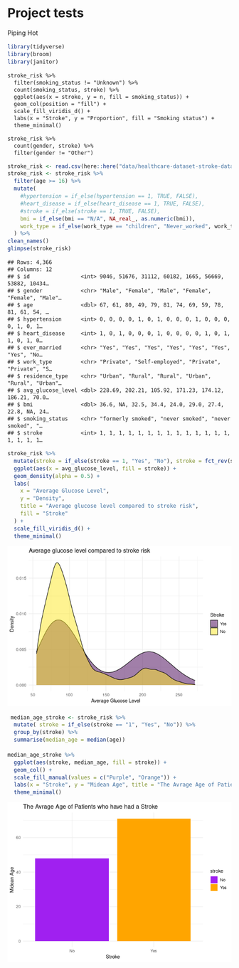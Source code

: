 Project tests
================
Piping Hot

``` r
library(tidyverse)
library(broom)
library(janitor)
```

``` {proposal-stuff}
stroke_risk %>%
  filter(smoking_status != "Unknown") %>%
  count(smoking_status, stroke) %>%
  ggplot(aes(x = stroke, y = n, fill = smoking_status)) +
  geom_col(position = "fill") +
  scale_fill_viridis_d() +
  labs(x = "Stroke", y = "Proportion", fill = "Smoking status") +
  theme_minimal()
```

``` {propsal-stuff2}
stroke_risk %>%
  count(gender, stroke) %>%
  filter(gender != "Other")
```

``` r
stroke_risk <- read.csv(here::here("data/healthcare-dataset-stroke-data.csv"))
stroke_risk <- stroke_risk %>%
  filter(age >= 16) %>%
  mutate(
    #hypertension = if_else(hypertension == 1, TRUE, FALSE),
    #heart_disease = if_else(heart_disease == 1, TRUE, FALSE),
    #stroke = if_else(stroke == 1, TRUE, FALSE),
    bmi = if_else(bmi == "N/A", NA_real_, as.numeric(bmi)),
    work_type = if_else(work_type == "children", "Never_worked", work_type)
  ) %>%
clean_names()
glimpse(stroke_risk)
```

    ## Rows: 4,366
    ## Columns: 12
    ## $ id                <int> 9046, 51676, 31112, 60182, 1665, 56669, 53882, 10434…
    ## $ gender            <chr> "Male", "Female", "Male", "Female", "Female", "Male"…
    ## $ age               <dbl> 67, 61, 80, 49, 79, 81, 74, 69, 59, 78, 81, 61, 54, …
    ## $ hypertension      <int> 0, 0, 0, 0, 1, 0, 1, 0, 0, 0, 1, 0, 0, 0, 0, 1, 0, 1…
    ## $ heart_disease     <int> 1, 0, 1, 0, 0, 0, 1, 0, 0, 0, 0, 1, 0, 1, 1, 0, 1, 0…
    ## $ ever_married      <chr> "Yes", "Yes", "Yes", "Yes", "Yes", "Yes", "Yes", "No…
    ## $ work_type         <chr> "Private", "Self-employed", "Private", "Private", "S…
    ## $ residence_type    <chr> "Urban", "Rural", "Rural", "Urban", "Rural", "Urban"…
    ## $ avg_glucose_level <dbl> 228.69, 202.21, 105.92, 171.23, 174.12, 186.21, 70.0…
    ## $ bmi               <dbl> 36.6, NA, 32.5, 34.4, 24.0, 29.0, 27.4, 22.8, NA, 24…
    ## $ smoking_status    <chr> "formerly smoked", "never smoked", "never smoked", "…
    ## $ stroke            <int> 1, 1, 1, 1, 1, 1, 1, 1, 1, 1, 1, 1, 1, 1, 1, 1, 1, 1…

``` r
stroke_risk %>%
  mutate(stroke = if_else(stroke == 1, "Yes", "No"), stroke = fct_rev(stroke)) %>%
  ggplot(aes(x = avg_glucose_level, fill = stroke)) +
  geom_density(alpha = 0.5) +
  labs(
    x = "Average Glucose Level",
    y = "Density",
    title = "Average glucose level compared to stroke risk",
    fill = "Stroke"
  ) +
  scale_fill_viridis_d() +
  theme_minimal()
```

![](testing_files/figure-gfm/makeup-artist-1.png)<!-- -->

``` r
 median_age_stroke <- stroke_risk %>%
  mutate( stroke = if_else(stroke == "1", "Yes", "No")) %>%
  group_by(stroke) %>%
  summarise(median_age = median(age))

median_age_stroke %>%
  ggplot(aes(stroke, median_age, fill = stroke)) +
  geom_col() +
  scale_fill_manual(values = c("Purple", "Orange")) +
  labs(x = "Stroke", y = "Midean Age", title = "The Avrage Age of Patients who have had a Stroke") +
  theme_minimal() 
```

![](testing_files/figure-gfm/photographer-1.png)<!-- -->
